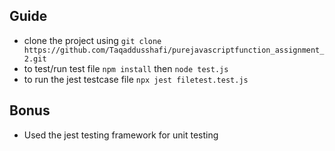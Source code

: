 ## Guide
- clone the project using `git clone https://github.com/Taqaddusshafi/purejavascriptfunction_assignment_2.git`
- to test/run test file `npm install` then  `node test.js`
- to run the jest testcase file `npx jest filetest.test.js`
## Bonus 
- Used the jest testing framework for unit testing 